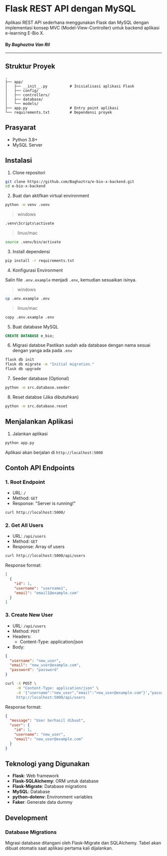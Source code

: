 # Flask REST API dengan MySQL
Aplikasi REST API sederhana menggunakan Flask dan MySQL dengan implementasi konsep MVC (Model-View-Controller) untuk backend aplikasi e-learning E-Bio X.
#### By *Baghaztra Van Ril*
---

## Struktur Proyek
```
.
├── app/
│   ├── __init__.py          # Inisialisasi aplikasi Flask
│   ├── config/
│   ├── controllers/
│   ├── database/
│   └── models/
├── app.py                   # Entry point aplikasi
└── requirements.txt         # Dependensi proyek
```

## Prasyarat

- Python 3.8+
- MySQL Server

## Instalasi

1. Clone repositori
```bash
git clone https://github.com/Baghaztra/e-bio-x-backend.git
cd e-bio-x-backend
```

2. Buat dan aktifkan virtual environment
```bash
python -m venv .venv
```
> windows
```bash
.venv\Scripts\activate 
```
> linux/mac
```bash
source .venv/bin/activate
```

3. Install dependensi
```bash
pip install -r requirements.txt
```

4. Konfigurasi Environment

Salin file `.env.example` menjadi `.env`, kemudian sesuaikan isinya.
> windows
```bash
cp .env.example .env
```
> linux/mac
```bash
copy .env.example .env
```

5. Buat database MySQL
```sql
CREATE DATABASE e_bio;
```

6. Migrasi databse
Pastikan sudah ada database dengan nama sesuai dengan yanga ada pada `.env`
```bash
flask db init
flask db migrate -m "Initial migration."
flask db upgrade
```
7. Seeder database (Optional)
```bash
python -m src.database.seeder
```
8. Reset databse (Jika dibutuhkan)
```bash
python -m src.database.reset
```


## Menjalankan Aplikasi

1. Jalankan aplikasi
```bash
python app.py
```
Aplikasi akan berjalan di `http://localhost:5000`

## Contoh API Endpoints

### 1. Root Endpoint
- URL: `/`
- Method: `GET`
- Response: "Server is running!"
```bash
curl http://localhost:5000/
```

### 2. Get All Users
- URL: `/api/users`
- Method: `GET`
- Response: Array of users
```bash
curl http://localhost:5000/api/users
```
Response format:
```json
[
  {
    "id": 1,
    "username": "username1",
    "email": "email1@example.com"
  }
]
```

### 3. Create New User
- URL: `/api/users`
- Method: `POST`
- Headers: 
  - Content-Type: application/json
- Body:
```json
{
  "username": "new_user",
  "email": "new_user@example.com",
  "password": "password"
}
```
```bash
curl -X POST \
     -H "Content-Type: application/json" \
     -d '{"username":"new_user","email":"new_user@example.com"}',"password":"password"}' \
     http://localhost:5000/api/users
```
Response format:
```json
{
  "message": "User berhasil dibuat",
  "user": {
    "id": 1,
    "username": "new_user",
    "email": "new_user@example.com"
  }
}
```

## Teknologi yang Digunakan

- **Flask**: Web framework
- **Flask-SQLAlchemy**: ORM untuk database
- **Flask-Migrate**: Database migrations
- **MySQL**: Database
- **python-dotenv**: Environment variables
- **Faker**: Generate data dummy

## Development

### Database Migrations
Migrasi database ditangani oleh Flask-Migrate dan SQLAlchemy. Tabel akan dibuat otomatis saat aplikasi pertama kali dijalankan.
